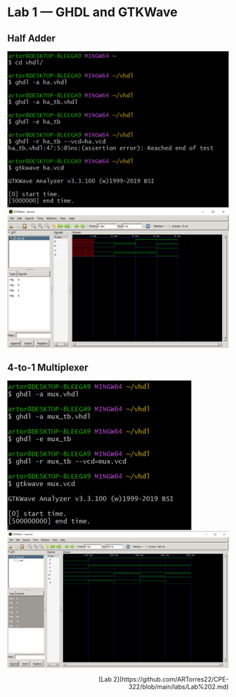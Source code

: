 # Lab 1 — GHDL and GTKWave

## Half Adder

![half adder](img/HalfAdder.png)
![half adder gtkwave](img/HalfAdderGTKwave.png)

## 4-to-1 Multiplexer

![4-to-1 Multiplexer](img/4-1Multi.png)
![4-to-1 Multiplexer gtkwave](img/4-1MultiGTKwave.png)

<div style="text-align: right;"> 
  [Lab 2](https://github.com/ARTorres22/CPE-322/blob/main/labs/Lab%202.md) 
</div>
